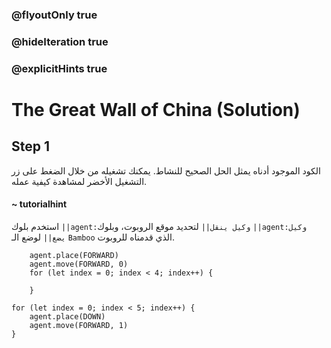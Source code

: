 ### @flyoutOnly true
### @hideIteration true
### @explicitHints true

# The Great Wall of China (Solution)

## Step 1
الكود الموجود أدناه يمثل الحل الصحيح للنشاط. يمكنك تشغيله من خلال الضغط على زر التشغيل الأخضر لمشاهدة كيفية عمله.

#### ~ tutorialhint  
استخدم بلوك  ``||agent:وكيل ينقل||`` لتحديد موقع الروبوت، وبلوك ``||agent:وكيل يضع||`` لوضع الـ `Bamboo` الذي قدمناه للروبوت.

```ghost
    agent.place(FORWARD)
    agent.move(FORWARD, 0)
    for (let index = 0; index < 4; index++) {
    	
    }
```
```template
for (let index = 0; index < 5; index++) {
    agent.place(DOWN)
    agent.move(FORWARD, 1)
}
```
```package
```
